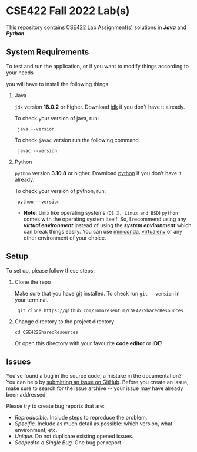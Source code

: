 # CSE422 Fall 2022 Lab(s)

This repository contains CSE422 Lab Assignment(s) solutions in **_Java_** and **_Python_**.

## System Requirements

To test and run the application, or if you want to modify things according to your needs

you will have to install the following things.

1. Java

   `jdk` version **18.0.2** or higher. Download [jdk](https://www.oracle.com/java/technologies/downloads/) if you don't
   have it already.

   To check your version of java, run:

   ```shell
    java --version
   ```
   To check `javac` version run the following command.
   ```shell
    javac --version
   ```

2. Python

   `python` version **3.10.8** or higher.
   Download [python](https://www.python.org/downloads/) if you don't have it
   already.

   To check your version of python, run:

   ```shell
    python --version
   ```
   - **Note**: Unix like operating systems (`OS X, Linux and BSD`) `python` comes with the operating system itself.
     So, I recommend using any _**virtual environment**_ instead of using the _**system environment**_ which can break
     things easily.
     You can
     use [miniconda](https://docs.conda.io/en/main/miniconda.html), [virtualenv](https://virtualenv.pypa.io/en/latest/)
     or any other environment of your choice.

## Setup

To set up, please follow these steps:

1. Clone the repo

   Make sure that you have [git](https://git-scm.com/downloads) installed. To check run `git --version` in your
   terminal.
   ```shell
    git clone https://github.com/Inmoresentum/CSE422SharedResources
   ```

2. Change directory to the project directory

    ```shell
    cd CSE422SharedResources
    ```
   Or open this directory with your favourite **code editor** or **IDE**!

## Issues

You've found a bug in the source code, a mistake in the documentation? You can help
by [submitting an issue on GitHub](https://github.com/Inmoresentum/CSE422SharedResources/issues). Before you create an
issue, make sure to search for the issue archive -- your issue may have already been addressed!

Please try to create bug reports that are:

- _Reproducible._ Include steps to reproduce the problem.
- _Specific._ Include as much detail as possible: which version, what environment, etc.
- _Unique._ Do not duplicate existing opened issues.
- _Scoped to a Single Bug._ One bug per report.

